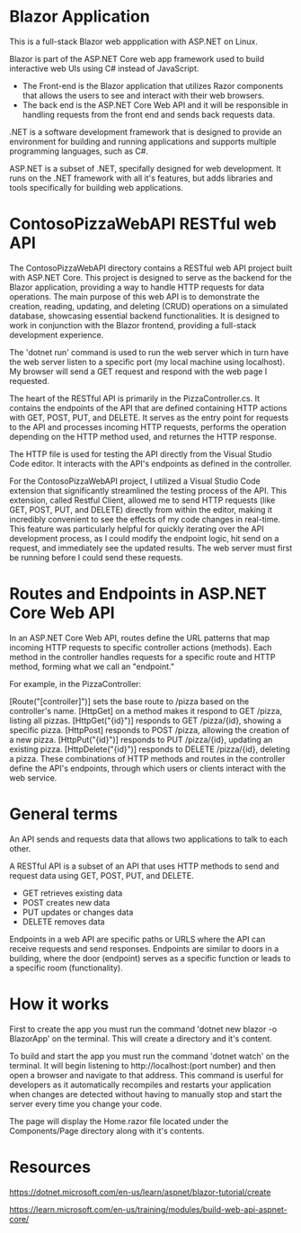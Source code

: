 # Blazor Application
This is a full-stack Blazor web appplication with ASP.NET on Linux.

Blazor is part of the ASP.NET Core web app framework used to build interactive web UIs using C# instead of JavaScript.
* The Front-end is the Blazor application that utilizes Razor components that allows the users to see and interact with their web browsers.
* The back end is the ASP.NET Core Web API and it will be responsible in handling requests from the front end and sends back requests data.

.NET is a software development framework that is designed to provide an environment for building and running applications and supports multiple programming languages, such as C#.

ASP.NET is a subset of .NET, specifally designed for web development. It runs on the .NET framework with all it's features, but adds libraries and tools specifically for building web applications.


# ContosoPizzaWebAPI RESTful web API
The ContosoPizzaWebAPI directory contains a RESTful web API project built with ASP.NET Core. This project is designed to serve as the backend for the Blazor application, providing a way to handle HTTP requests for data operations. The main purpose of this web API is to demonstrate the creation, reading, updating, and deleting (CRUD) operations on a simulated database, showcasing essential backend functionalities. It is designed to work in conjunction with the Blazor frontend, providing a full-stack development experience.

The 'dotnet run' command is used to run the web server which in turn have the web server listen to a specific port (my local machine using localhost). My browser will send a GET request and respond with the web page I requested.

The heart of the RESTful API is primarily in the PizzaController.cs. It contains the endpoints of the API that are defined containing HTTP actions with GET, POST, PUT, and DELETE. It serves as the entry point for requests to the API and processes incoming HTTP requests, performs the operation depending on the HTTP method used, and returnes the HTTP response.

The HTTP file is used for testing the API directly from the Visual Studio Code editor. It interacts with the API's endpoints as defined in the controller.

For the ContosoPizzaWebAPI project, I utilized a Visual Studio Code extension that significantly streamlined the testing process of the API. This extension, called Restful Client, allowed me to send HTTP requests (like GET, POST, PUT, and DELETE) directly from within the editor, making it incredibly convenient to see the effects of my code changes in real-time. This feature was particularly helpful for quickly iterating over the API development process, as I could modify the endpoint logic, hit send on a request, and immediately see the updated results. The web server must first be running before I could send these requests.

# Routes and Endpoints in ASP.NET Core Web API
In an ASP.NET Core Web API, routes define the URL patterns that map incoming HTTP requests to specific controller actions (methods). Each method in the controller handles requests for a specific route and HTTP method, forming what we call an "endpoint."

For example, in the PizzaController:

[Route("[controller]")] sets the base route to /pizza based on the controller's name.
[HttpGet] on a method makes it respond to GET /pizza, listing all pizzas.
[HttpGet("{id}")] responds to GET /pizza/{id}, showing a specific pizza.
[HttpPost] responds to POST /pizza, allowing the creation of a new pizza.
[HttpPut("{id}")] responds to PUT /pizza/{id}, updating an existing pizza.
[HttpDelete("{id}")] responds to DELETE /pizza/{id}, deleting a pizza.
These combinations of HTTP methods and routes in the controller define the API's endpoints, through which users or clients interact with the web service.

# General terms
An API sends and requests data that allows two applications to talk to each other.

A RESTful API is a subset of an API that uses HTTP methods to send and request data using GET, POST, PUT, and DELETE.
* GET retrieves existing data
* POST creates new data
* PUT updates or changes data
* DELETE removes data

Endpoints in a web API are specific paths or URLS where the API can receive requests and send responses. Endpoints are similar to doors in a building, where the door (endpoint) serves as a specific function or leads to a specific room (functionality).

# How it works
First to create the app you must run the command 'dotnet new blazor -o BlazorApp' on the terminal. This will create a directory and it's content.

To build and start the app you must run the command 'dotnet watch' on the terminal. It will begin listening to http://localhost:(port number) and then open a browser and navigate to that address. This command is userful for developers as it automatically recompiles and restarts your application when changes are detected without having to manually stop and start the server every time you change your code.

The page will display the Home.razor file located under the Components/Page directory along with it's contents.



# Resources
https://dotnet.microsoft.com/en-us/learn/aspnet/blazor-tutorial/create

https://learn.microsoft.com/en-us/training/modules/build-web-api-aspnet-core/